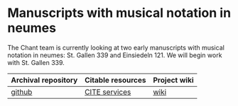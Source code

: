 # Manuscripts with musical notation in neumes #

The Chant team is currently looking at two early manuscripts with musical notation in neumes:  St. Gallen 339 and Einsiedeln 121.  We will begin work with St. Gallen 339.


| Archival repository | Citable resources | Project wiki |
|---------------------|-------------------|--------------|
| [github][1] | [CITE services][3] | [wiki][2] |



[1]: https://github.com/neelsmith/chant

[2]: https://github.com/neelsmith/chant/wiki

[3]: http://beta.hpcc.uh.edu/tomcat/chantcite/



[sea]: http://seashore.sourceforge.net/The_Seashore_Project/About.html

[gimp]: http://shot.holycross.edu/hcmid/guides/gimp-bifolio.html